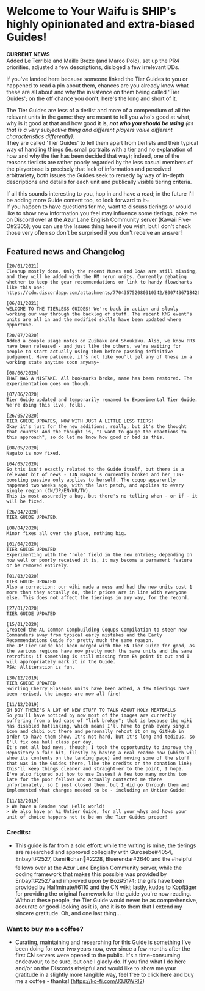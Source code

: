 # Welcome to Your Waifu is SHIP's highly opinionated and extra-biased Guides!

**CURRENT NEWS**  
Added Le Terrible and Maille Breze (and Marco Polo), set up the PR4 priorities, adjusted a few descriptions, disloged a few irrelevant DDs.

If you've landed here because someone linked the Tier Guides to you or happened to read a pin about them, chances are you already know what these are all about and why the insistence on them being called 'Tier Guides'; on the off chance you don't, here's the long and short of it.

The Tier Guides are less of a tierlist and more of a compendium of all the relevant units in the game: they are meant to tell you who's good at what, why is it good at that and how good it is, ***not who you should be using** (as that is a very subjective thing and different players value different characteristics differently)*.  
They are called 'Tier Guides' to tell them apart from tierlists and their typical way of handling things (ie. small portraits with a tier and no explanation of how and why the tier has been decided that way); indeed, one of the reasons tierlists are rather poorly regarded by the less casual members of the playerbase is precisely that lack of information and perceived arbitrariety, both issues the Guides seek to remedy by way of in-depth descriptions and details for each unit and publically visible tiering criteria.  

If all this sounds interesting to you, hop in and have a read; in the future I'll be adding more Guide content too, so look forward to it~  
If you happen to have questions for me, want to discuss tierings or would like to show new information you feel may influence some tierings, poke me on Discord over at the Azur Lane English Community server (Kawaii Five-O#2305); you can use the Issues thing here if you wish, but I don't check those very often so don't be surprised if you don't receive an answer!

## Featured news and Changelog
```
[20/01/2021]
Cleanup mostly done. Only the recent Muses and DoAs are still missing, and they will be added with the RM rerun units. Currently debating whether to keep the gear recommendations or link to handy flowcharts like this one: https://cdn.discordapp.com/attachments/770435752080310342/800743671842603038/BB_gun_selection_guide.png

[06/01/2021]
WELCOME TO THE TIERLESS GUIDES! We're back in action and slowly working our way through the backlog of stuff. The recent KMS event's units are all in and the modified skills have been updated where opportune.

[20/07/2020]
Added a couple usage notes on Zuikaku and Shoukaku. Also, we know PR3 have been released - and just like the others, we're waiting for people to start actually using them before passing definitive judgement. Have patience, it's not like you'll get any of these in a working state anytime soon anyway~

[08/06/2020]
THAT WAS A MISTAKE. All bookmarks broke, name has been restored. The experimentation goes on though.

[07/06/2020]
Tier Guide updated and temporarily renamed to Experimental Tier Guide. We're doing this live, folks.

[26/05/2020]
TIER GUIDE UPDATES, NOW WITH JUST A LITTLE LESS TIERS!
Okay it's just for the new additions, really, but it's the thought that counts! And the thought is, "I want to gauge the reactions to this approach", so do let me know how good or bad is this.

[08/05/2020]
Nagato is now fixed. 

[04/05/2020]
So this isn't exactly related to the Guide itself, but there is a relevant bit of news - IJN Nagato's currently broken and her IJN-boosting passive only applies to herself. The coqup apparently happened two weeks ago, with the last patch, and applies to every single region (CN/JP/EN/KR/TW).
This is most assuredly a bug, but there's no telling when - or if - it will be fixed.

[26/04/2020]
TIER GUIDE UPDATED.

[08/04/2020]
Minor fixes all over the place, nothing big.

[01/04/2020]
TIER GUIDE UPDATED
Experimenting with the 'role' field in the new entries; depending on how well or poorly received it is, it may become a permament feature or be removed entirely.

[01/03/2020]
TIER GUIDE UPDATED
Also a correction; our wiki made a mess and had the new units cost 1 more than they actually do, their prices are in line with everyone else. This does not affect the tierings in any way, for the record.

[27/01/2020]
TIER GUIDE UPDATED

[15/01/2020]
Created the AL Common Compbuilding Coqups Compilation to steer new Commanders away from typical early mistakes and the Early Recommendations Guide for pretty much the same reason.  
The JP Tier Guide has been merged with the EN Tier Guide for good, as the various regions have now pretty much the same units and the same retrofits; if something is still missing from EN point it out and I will appropriately mark it in the Guide.
PSA: Alliteration is fun.

[30/12/2019]
TIER GUIDE UPDATED
Swirling Cherry Blossoms units have been added, a few tierings have been revised, the images are now all fine!

[11/12/2019]
OH BOY THERE'S A LOT OF NEW STUFF TO TALK ABOUT HOLY MEATBALLS
So you'll have noticed by now most of the images are currently suffering from a bad case of "link broken"; that is because the wiki has disabled hotlinking, which means I'll have to grab every single icon and chibi out there and personally rehost it on my GitHub in order to have them show. It's not hard, but it's long and tedious, so I'll fix one hull class per day.
It's not all bad news, though; I took the opportunity to improve the Repository a fair bit, firstly by having a real readme now (which will show its contents on the landing page) and moving some of the stuff that was in the Guides there, like the credits or the donation link; this'll keep things cleaner and straight-er to the point, I hope.
I've also figured out how to use Issues! A few too many months too late for the poor fellows who actually contacted me there unfortunately, so I just closed them, but I did go through them and implemented what changes needed to be - including an Untier Guide!

[11/12/2019]
> We have a Readme now! Hello world!
> We also have an AL Untier Guide, for all your whys amd hows your unit of choice happens not to be on the Tier Guides proper!
```

### Credits:
- This guide is far from a solo effort: while the writing is mine, the tierings are researched and approved collegially with Gurosebe#4054, Enbayft#2527, Dami🐈chan🐇#2228, Bluerendar#2640 and the #helpful fellows over at the Azur Lane English Community server, while the coding framework that makes this possible was provided by Enbayft#2527 and improved upon by Boz#5174; the gifs have been provided by Halfminute#6110 and the CN wiki; lastly, kudos to Kopfjäger for providing the original framework for the guide you're now reading.  
Without these people, the Tier Guide would never be as comprehensive, accurate or good-looking as it is, and it is to them that I extend my sincere gratitude.
Oh, and one last thing...
 
### Want to buy me a coffee?
- Curating, maintaining and researching for this Guide is something I've been doing for over two years now, ever since a few months after the first CN servers were opened to the public. It's a time-consuming endeavour, to be sure, but one I gladly do. If you find what I do here and/or on the Discords #helpful and would like to show me your gratitude in a slightly more tangible way, feel free to click here and buy me a coffee - thanks! (https://ko-fi.com/J3J6WRI2)
